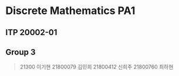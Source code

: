 # Discrete Mathematics PA1

## ITP 20002-01
## Group 3

> 21300   이기현
> 21800079 김민희
> 21800412 신희주
> 21800760 최하현

###